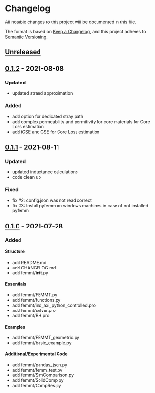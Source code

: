 # Changelog
All notable changes to this project will be documented in this file.

The format is based on [Keep a Changelog](https://keepachangelog.com/en/1.0.0/),
and this project adheres to [Semantic Versioning](https://semver.org/spec/v2.0.0.html).

## [Unreleased]

## [0.1.2] - 2021-08-08
### Updated
- updated strand approximation
### Added
- add option for dedicated stray path
- add complex permeability and permitivity for core materials for Core Loss estimation
- add iGSE and GSE for Core Loss estimation

## [0.1.1] - 2021-08-11
### Updated
- updated inductance calculations
- code clean up

### Fixed
- fix #2: config.json was not read correct
- fix #3: Install pyfemm on windows machines in case of not installed pyfemm

## [0.1.0] - 2021-07-28
### Added
#### Structure
- add README.md
- add CHANGELOG.md
- add femmt/__init__.py

#### Essentials
- add femmt/FEMMT.py
- add femmt/functions.py
- add femmt/ind_axi_python_controlled.pro
- add femmt/solver.pro
- add femmt/BH.pro

#### Examples
- add femmt/FEMMT_geometric.py
- add femmt/basic_example.py

#### Additional/Experimental Code
- add femmt/pandas_json.py
- add femmt/femm_test.py
- add femmt/SimComparison.py
- add femmt/SolidComp.py
- add femmt/CompRes.py

[Unreleased]: https://github.com/upb-lea/FEM_Magnetics_Toolbox/compare/0.1.1...HEAD
[0.1.2]: https://github.com/upb-lea/FEM_Magnetics_Toolbox/compare/0.1.1...0.1.2
[0.1.1]: https://github.com/upb-lea/FEM_Magnetics_Toolbox/compare/0.1.0...0.1.1
[0.1.0]: https://github.com/upb-lea/FEM_Magnetics_Toolbox/compare/0.1.0...0.1.0



